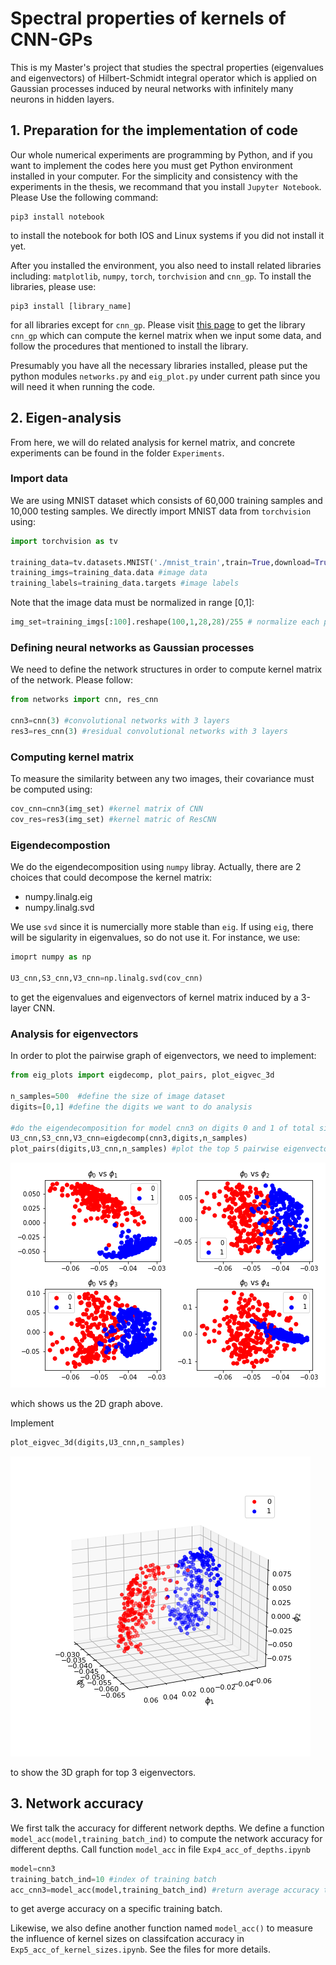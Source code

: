 # Spectral properties of kernels of CNN-GPs
This is my Master's project that studies the spectral properties (eigenvalues and eigenvectors) of Hilbert-Schmidt integral operator 
which is applied on Gaussian processes induced by neural networks with infinitely many neurons in hidden layers.

## 1. Preparation for the implementation of code
Our whole numerical experiments are programming by Python, and if you want to implement the codes here you must get Python environment installed in your computer. For the simplicity and consistency with the experiments in the thesis, we recommand that you install `Jupyter Notebook`. Please Use the following command:
```
pip3 install notebook
```
to install the notebook for both IOS and Linux systems if you did not install it yet.

After you installed the environment, you also need to install related libraries including: `matplotlib`, `numpy`, `torch`, `torchvision` and `cnn_gp`. To install the libraries, please use:
```
pip3 install [library_name]
```
for all libraries except for `cnn_gp`. Please visit [this page](https://github.com/waegemans/cnn-gp/tree/stable-backprop) to get the library `cnn_gp` which can compute the kernel matrix when we input some data, and follow the procedures that mentioned to install the library.

Presumably you have all the necessary libraries installed, please put the python modules `networks.py` and `eig_plot.py` under current path since you will need it when running the code.

## 2. Eigen-analysis
From here, we will do related analysis for kernel matrix, and concrete experiments can be found in the folder `Experiments`. 
### Import data
We are using MNIST dataset which consists of 60,000 training samples and 10,000 testing samples. We directly import MNIST data from `torchvision` using:
```python
import torchvision as tv

training_data=tv.datasets.MNIST('./mnist_train',train=True,download=True) #download training data
training_imgs=training_data.data #image data
training_labels=training_data.targets #image labels
```
Note that the image data must be normalized in range [0,1]:
```python
img_set=training_imgs[:100].reshape(100,1,28,28)/255 # normalize each pixles of 100 images into (0,1) 
```

### Defining neural networks as Gaussian processes
We need to define the network structures in order to compute kernel matrix of the network. Please follow:
```python
from networks import cnn, res_cnn

cnn3=cnn(3) #convolutional networks with 3 layers
res3=res_cnn(3) #residual convolutional networks with 3 layers
```

### Computing kernel matrix
To measure the similarity between any two images, their covariance must be computed using:
```python
cov_cnn=cnn3(img_set) #kernel matrix of CNN
cov_res=res3(img_set) #kernel matric of ResCNN
```

### Eigendecompostion
We do the eigendecomposition using `numpy` libray. Actually, there are 2 choices that could decompose the kernel matrix:
* numpy.linalg.eig
* numpy.linalg.svd

We use `svd` since it is numercially more stable than `eig`. If using `eig`, there will be sigularity in eigenvalues, so do not use it.
For instance, we use:
```python
imoprt numpy as np

U3_cnn,S3_cnn,V3_cnn=np.linalg.svd(cov_cnn)
```
to get the eigenvalues and eigenvectors of kernel matrix induced by a 3-layer CNN.

### Analysis for eigenvectors
In order to plot the pairwise graph of eigenvectors, we need to implement:
```python
from eig_plots import eigdecomp, plot_pairs, plot_eigvec_3d

n_samples=500  #define the size of image dataset
digits=[0,1] #define the digits we want to do analysis

#do the eigendecomposition for model cnn3 on digits 0 and 1 of total size 500 images
U3_cnn,S3_cnn,V3_cnn=eigdecomp(cnn3,digits,n_samples) 
plot_pairs(digits,U3_cnn,n_samples) #plot the top 5 pairwise eigenvectors
```
![pairwise plots of top 5 eigenvectors](/digit01cnn_3l.png)

which shows us the 2D graph above.

Implement
```python
plot_eigvec_3d(digits,U3_cnn,n_samples)
```
![3d plot of top 3 eigenvectors](/eigvec01cnn_3l.png)

to show the 3D graph for top 3 eigenvectors.

## 3. Network accuracy
We first talk the accuracy for different network depths. We define a function `model_acc(model,training_batch_ind)` to compute the network accuracy for different depths. Call function `model_acc` in file `Exp4_acc_of_depths.ipynb`
```python
model=cnn3
training_batch_ind=10 #index of training batch
acc_cnn3=model_acc(model,training_batch_ind) #return average accuracy trained on a batch and whole testing data
```
to get averge accuracy on a specific training batch.

Likewise, we also define another function named `model_acc()` to measure the influence of kernel sizes on classifcation accuracy in `Exp5_acc_of_kernel_sizes.ipynb`. See the files for more details.
